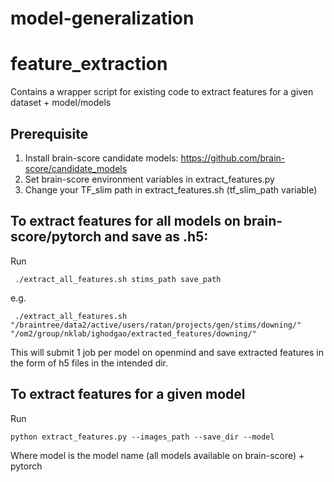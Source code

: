 # model-generalization

# feature_extraction
Contains a wrapper script for existing code to extract features for a given dataset + model/models

## Prerequisite

1) Install brain-score candidate models: https://github.com/brain-score/candidate_models
2) Set brain-score environment variables in extract_features.py
3) Change your TF_slim path in extract_features.sh (tf_slim_path variable)


## To extract features for all models on brain-score/pytorch and save as .h5:

Run 

```
 ./extract_all_features.sh stims_path save_path
```

e.g.

```
 ./extract_all_features.sh "/braintree/data2/active/users/ratan/projects/gen/stims/downing/" "/om2/group/nklab/ighodgao/extracted_features/downing/"
```
 
 This will submit 1 job per model on openmind and save extracted features in the form of h5 files in the intended dir.
 
 
 ## To extract features for a given model
 
 Run 
 
 ```
 python extract_features.py --images_path --save_dir --model 
 ```

Where model is the model name (all models available on brain-score) + pytorch

 
